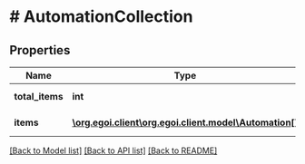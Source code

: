 # # AutomationCollection

## Properties

Name | Type | Description | Notes
------------ | ------------- | ------------- | -------------
**total_items** | **int** | Returned automations | [optional] 
**items** | [**\org.egoi.client\org.egoi.client.model\Automation[]**](Automation.md) | Returned automations | [optional] 

[[Back to Model list]](../../README.md#documentation-for-models) [[Back to API list]](../../README.md#documentation-for-api-endpoints) [[Back to README]](../../README.md)



